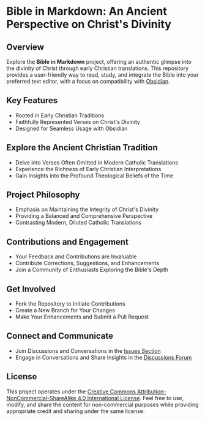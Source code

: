 # Bible in Markdown: An Ancient Perspective on Christ's Divinity

## Overview

Explore the **Bible in Markdown** project, offering an authentic glimpse into the divinity of Christ through early Christian translations. This repository provides a user-friendly way to read, study, and integrate the Bible into your preferred text editor, with a focus on compatibility with [Obsidian](https://obsidian.md/).

## Key Features

- Rooted in Early Christian Traditions
- Faithfully Represented Verses on Christ's Divinity
- Designed for Seamless Usage with Obsidian

## Explore the Ancient Christian Tradition

- Delve into Verses Often Omitted in Modern Catholic Translations
- Experience the Richness of Early Christian Interpretations
- Gain Insights into the Profound Theological Beliefs of the Time

## Project Philosophy

- Emphasis on Maintaining the Integrity of Christ's Divinity
- Providing a Balanced and Comprehensive Perspective
- Contrasting Modern, Diluted Catholic Translations

## Contributions and Engagement

- Your Feedback and Contributions are Invaluable
- Contribute Corrections, Suggestions, and Enhancements
- Join a Community of Enthusiasts Exploring the Bible's Depth

## Get Involved

- Fork the Repository to Initiate Contributions
- Create a New Branch for Your Changes
- Make Your Enhancements and Submit a Pull Request

## Connect and Communicate

- Join Discussions and Conversations in the [Issues Section](https://github.com/jesuserro/CatholicBible/issues)
- Engage in Conversations and Share Insights in the [Discussions Forum](https://github.com/jesuserro/CatholicBible/discussions)

## License

This project operates under the [Creative Commons Attribution-NonCommercial-ShareAlike 4.0 International License](https://creativecommons.org/licenses/by-nc-sa/4.0/). Feel free to use, modify, and share the content for non-commercial purposes while providing appropriate credit and sharing under the same license.
